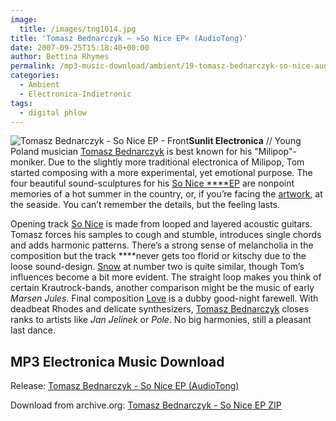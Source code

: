 ```yaml
---
image:
  title: /images/tng1014.jpg
title: 'Tomasz Bednarczyk – »So Nice EP« (AudioTong)'
date: 2007-09-25T15:18:40+00:00
author: Bettina Rhymes
permalink: /mp3-music-download/ambient/19-tomasz-bednarczyk-so-nice-audiotong
categories:
  - Ambient
  - Electronica-Indietronic
tags:
  - digital phlow
---
```

<img class="right" src="{{ site.url }}{{ site.baseurl }}" alt="Tomasz Bednarczyk - So Nice EP - Front" />**Sunlit Electronica** // Young Poland musician [Tomasz Bednarczyk](http://www.myspace.com/tomaszbednarczyk "Tomasz Bednarcyzk @ Myspace") is best known for his "Milipop"-moniker. Due to the slightly more traditional electronica of Milipop, Tom started composing with a more experimental, yet emotional purpose. The four beautiful sound-sculptures for his [So Nice ****EP](http://audiotong.net/audio/releases/tng1014-en.html "So Nice EP @ AudioTong") are nonpoint memories of a hot summer in the country, or, if you’re facing the [artwork](http://www.archive.org/download/tng1014/tng1014_front.jpg "So Nice EP Artwork"), at the seaside. You can’t remember the details, but the feeling lasts.<!--more-->

<!--adsense-->

Opening track [So Nice](http://www.archive.org/download/tng1014/tng1014_01_so_nice.mp3 "So Nice MP3") is made from looped and layered acoustic guitars. Tomasz forces his samples to cough and stumble, introduces single chords and adds harmonic patterns. There’s a strong sense of melancholia in the composition but the track ****never gets too florid or kitschy due to the loose sound-design. [Snow](http://www.archive.org/download/tng1014/tng1014_02_snow.mp3 "Snow MP3") at number two is quite similar, though Tom’s influences become a bit more evident. The straight loop makes you think of certain Krautrock-bands, another comparison might be the music of early _Marsen Jules_. Final composition [Love](http://www.archive.org/download/tng1014/tng1014_04_love.mp3 "Love MP3") is a dubby good-night farewell. With deadbeat Rhodes and delicate synthesizers, [Tomasz Bednarczyk](http://www.myspace.com/tomaszbednarczyk "Tomasz Bednarcyzk @ Myspace") closes ranks to artists like _Jan Jelinek_ or _Pole_. No big harmonies, still a pleasant last dance.

## MP3 Electronica Music Download

Release: [Tomasz Bednarczyk - So Nice EP (AudioTong)](http://audiotong.net/audio/releases/tng1014-en.html)
  
Download from archive.org: [Tomasz Bednarczyk - So Nice EP ZIP](http://www.archive.org/compress/tng1014)